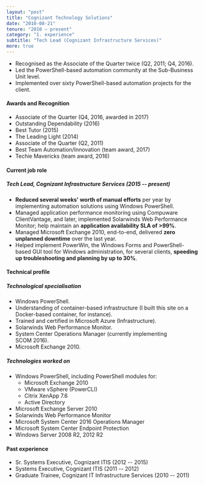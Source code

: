 ```yaml
---
layout: "post"
title: "Cognizant Technology Solutions"
date: "2010-08-21"
tenure: "2010 – present"
category: "1. experience"
subtitle: "Tech Lead (Cognizant Infrastructure Services)"
more: true
---
```


- Recognised as the Associate of the Quarter twice (Q2, 2011; Q4, 2016).
- Led the PowerShell-based automation community at the Sub-Business Unit level.
- Implemented over sixty PowerShell-based automation projects for the client.
<!--more-->

#### Awards and Recognition

- Associate of the Quarter (Q4, 2016, awarded in 2017)
- Outstanding Dependability (2016)
- Best Tutor (2015)
- The Leading Light (2014)
- Associate of the Quarter (Q2, 2011)
- Best Team Automation/Innovation (team award, 2017)
- Techie Mavericks (team award, 2016)

#### Current job role

##### Tech Lead, Cognizant Infrastructure Services (2015 -- present)

- **Reduced several weeks' worth of manual efforts** per year by implementing automation solutions using Windows PowerShell.
- Managed application performance monitoring using Compuware ClientVantage, and later, implemented Solarwinds Web Performance Monitor; help maintain an **application availability SLA of >99%**.
- Managed Microsoft Exchange&nbsp;2010, end-to-end, delivered **zero unplanned downtime** over the last year.
- Helped implement PowerWin, the Windows Forms and PowerShell-based GUI tool for Windows administration, for several clients, **speeding up troubleshooting and planning by up to 30%**.

#### Technical profile

##### Technological specialisation

- Windows PowerShell.
- Understanding of container-based infrastructure (I built this site on a Docker-based container, for instance).
- Trained and certified in Microsoft Azure (Infrastructure).
- Solarwinds Web Performance Monitor.
- System Center Operations Manager (currently implementing SCOM&nbsp;2016).
- Microsoft Exchange&nbsp;2010.

##### Technologies worked on

- Windows PowerShell, including PowerShell modules for:
  - Microsoft Exchange 2010
  - VMware vSphere (PowerCLI)
  - Citrix XenApp&nbsp;7.6
  - Active Directory
- Microsoft Exchange Server&nbsp;2010
- Solarwinds Web Performance Monitor
- Microsoft System Center&nbsp;2016 Operations Manager
- Microsoft System Center Endpoint Protection
- Windows Server 2008&nbsp;R2, 2012&nbsp;R2

#### Past experience

- Sr. Systems Executive, Cognizant ITIS (2012 -- 2015)
- Systems Executive, Cognizant ITIS (2011 -- 2012)
- Graduate Trainee, Cognizant IT Infrastructure Services (2010 -- 2011)
